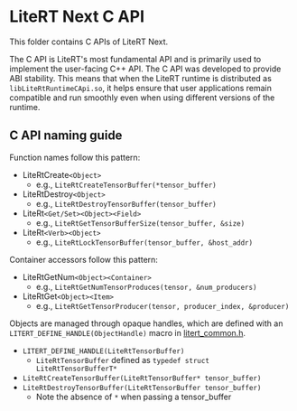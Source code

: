 # LiteRT Next C API

This folder contains C APIs of LiteRT Next.

The C API is LiteRT's most fundamental API and is primarily used to implement
the user-facing C++ API. The C API was developed to provide ABI stability.
This means that when the LiteRT runtime is distributed as
`libLiteRtRuntimeCApi.so`, it helps ensure that user applications remain
compatible and run smoothly even when using different versions of the runtime.

## C API naming guide

Function names follow this pattern:

- LiteRtCreate`<Object>`
  - e.g., `LiteRtCreateTensorBuffer(*tensor_buffer)`
- LiteRtDestroy`<Object>`
  - e.g., `LiteRtDestroyTensorBuffer(tensor_buffer)`
- LiteRt`<Get/Set><Object><Field>`
  - e.g., `LiteRtGetTensorBufferSize(tensor_buffer, &size)`
- LiteRt`<Verb><Object>`
  - e.g., `LiteRtLockTensorBuffer(tensor_buffer, &host_addr)`

Container accessors follow this pattern:

- LiteRtGetNum`<Object><Container>`
  - e.g., `LiteRtGetNumTensorProduces(tensor, &num_producers)`
- LiteRtGet`<Object><Item>`
  - e.g., `LiteRtGetTensorProducer(tensor, producer_index, &producer)`

Objects are managed through opaque handles, which are defined with an
`LITERT_DEFINE_HANDLE(ObjectHandle)` macro in [litert_common.h](litert_common.h).

- `LITERT_DEFINE_HANDLE(LiteRtTensorBuffer)`
  - `LiteRtTensorBuffer` defined as `typedef struct LiteRtTensorBufferT*`
- `LiteRtCreateTensorBuffer(LiteRtTensorBuffer* tensor_buffer)`
- `LiteRtDestroyTensorBuffer(LiteRtTensorBuffer tensor_buffer)`
  - Note the absence of `*` when passing a tensor_buffer

